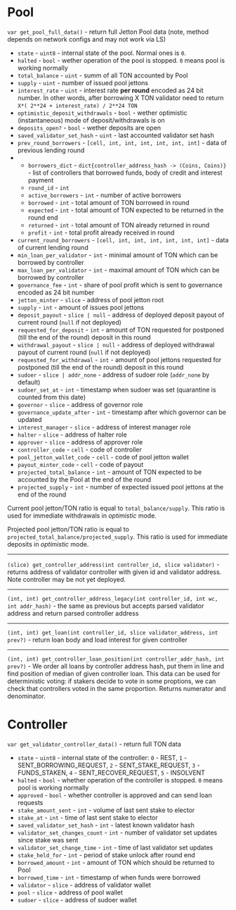 # Pool
`var get_pool_full_data()` - return full Jetton Pool data (note, method depends on network configs and may not work via LS)
- `state` - `uint8` - internal state of the pool. Normal ones is `0`.
- `halted` - `bool` - wether operation of the pool is stopped. `0` means pool is working normally
- `total_balance` - `uint` - summ of all TON accounted by Pool
- `supply` - `uint` -  number of issued pool jettons
- `interest_rate` - `uint` - interest rate **per round** encoded as 24 bit number. In other words, after borrowing X TON validator need to return `X*( 2**24 + interest_rate) / 2**24 TON`
- `optimistic_deposit_withdrawals` - `bool` - wether optimistic (instantaneous) mode of deposit/withdrawals is on
- `deposits_open?` - `bool` - wether deposits are open
- `saved_validator_set_hash` - `uint` - last accounted validator set hash
- `prev_round_borrowers` - `[cell, int, int, int, int, int, int]` - data of previous lending round
- - `borrowers_dict` - `dict{controller_address_hash -> (Coins, Coins)}` - list of controllers that borrowed funds, body of credit and interest payment
  - `round_id` - `int`
  - `active_borrowers` - `int` - number of active borrowers
  - `borrowed` - `int` - total amount of TON borrowed in round
  - `expected` - `int` - total amount of TON expected to be returned in the round end
  - `returned` - `int` - total amount of TON already returned in round
  - `profit` - `int` - total profit already received in round
- `current_round_borrowers` - `[cell, int, int, int, int, int, int]` - data of current lending round
- `min_loan_per_validator` - `int` - minimal amount of TON which can be borrowed by controller
- `max_loan_per_validator` - `int` - maximal amount of TON which can be borrowed by controller
- `governance_fee` - `int` - share of pool profit which is sent to governance encoded as 24 bit number
- `jetton_minter` - `slice` - address of pool jetton root
- `supply` - `int` - amount of issues pool jettons
- `deposit_payout` - `slice | null` - address of deployed deposit payout of current round (`null` if not deployed)
- `requested_for_deposit` - `int` - amount of TON requested for postponed (till the end of the round) deposit in this round 
- `withdrawal_payout` - `slice | null` - address of deployed withdrawal payout of current round (`null` if not deployed)
- `requested_for_withdrawal` - `int` - amount of pool jettons requested for postponed (till the end of the round) deposit in this round
- `sudoer` - `slice | addr_none` - address of sudoer role (`addr_none` by default)
- `sudoer_set_at` - `int` - timestamp when sudoer was set (quarantine is counted from this date)
- `governor` - `slice` - address of governor role
- `governance_update_after` - `int` - timestamp after which governor can be updated
- `interest_manager` - `slice` - address of interest manager role
- `halter` - `slice` - address of halter role
- `approver` - `slice` - address of approver role
- `controller_code` - `cell` - code of controller
- `pool_jetton_wallet_code` - `cell` - code of pool jetton wallet
- `payout_minter_code` - `cell` - code of payout
- `projected_total_balance` - `int` - amount of TON expected to be accounted by the Pool at the end of the round
- `projected_supply` - `int` - number of expected issued pool jettons at the end of the round


Current pool jetton/TON ratio is equal to `total_balance/supply`. This ratio is used for immediate withdrawals in *optimistic* mode.

Projected pool jetton/TON ratio is equal to `projected_total_balance/projected_supply`. This ratio is used for immediate deposits in *optimistic* mode.

---

`(slice) get_controller_address(int controller_id, slice validator)` - returns address of validator controller with given id and validator address. Note controller may be not yet deployed.

---
`(int, int) get_controller_address_legacy(int controller_id, int wc, int addr_hash)` - the same as previous but accepts parsed validator address and return parsed controller address

---
`(int, int) get_loan(int controller_id, slice validator_address, int prev?)` - return loan body and load interest for given controller

---
`(int, int) get_controller_loan_position(int controller_addr_hash, int prev?)` - We order all loans by controller address hash, put them in line and find position of median of given controller loan. This data can be used for deterministic voting: if stakers decide to vote in some proptions, we can check that controllers voted in the same proportion. Returns numerator and denominator.

# Controller
`var get_validator_controller_data()` - return full TON data
- `state` - `uint8` - internal state of the controller: `0` - REST, `1` - SENT_BORROWING_REQUEST, `2` - SENT_STAKE_REQUEST, `3` - FUNDS_STAKEN, `4` - SENT_RECOVER_REQUEST, `5` - INSOLVENT
- `halted` - `bool` - whether operation of the controller is stopped. `0` means pool is working normally
- `approved` - `bool` - whether controller is approved and can send loan requests
- `stake_amount_sent` - `int` - volume of last sent stake to elector
- `stake_at` - `int` - time of last sent stake to elector
- `saved_validator_set_hash` - `int` - latest known validator hash
- `validator_set_changes_count` - `int` - number of validator set updates since stake was sent
- `validator_set_change_time` - `int` - time of last validator set updates
- `stake_held_for` - `int` - period of stake unlock after round end
- `borrowed_amount` - `int` - amount of TON which should be returned to Pool
- `borrowed_time` - `int` - timestamp of when funds were borrowed
- `validator` - `slice`  - address of validator wallet
- `pool` - `slice`  - address of pool wallet
- `sudoer` - `slice`  - address of sudoer wallet
